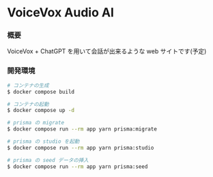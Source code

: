 # VoiceVox Audio AI

### 概要

VoiceVox + ChatGPT を用いて会話が出来るような web サイトです(予定)

### 開発環境

```bash
# コンテナの生成
$ docker compose build

# コンテナの起動
$ docker compose up -d

# prisma の migrate
$ docker compose run --rm app yarn prisma:migrate

# prisma の studio を起動
$ docker compose run --rm app yarn prisma:studio

# prisma の seed データの挿入
$ docker compose run --rm app yarn prisma:seed
```